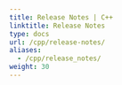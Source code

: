 ```yaml
---
title: Release Notes | C++
linktitle: Release Notes
type: docs
url: /cpp/release-notes/
aliases:
  - /cpp/release_notes/
weight: 30
---
```



